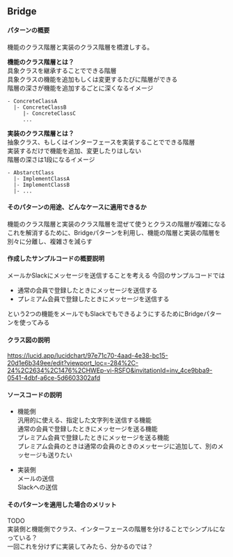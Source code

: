 ## Bridge

#### パターンの概要
機能のクラス階層と実装のクラス階層を橋渡しする。  

**機能のクラス階層とは？**  
具象クラスを継承することでできる階層  
具象クラスの機能を追加もしくは変更するたびに階層ができる  
階層の深さが機能を追加するごとに深くなるイメージ
```
- ConcreteClassA
  |- ConcreteClassB
     |- ConcreteClassC
     ...
```

**実装のクラス階層とは？**  
抽象クラス、もしくはインターフェースを実装することでできる階層  
実装するだけで機能を追加、変更したりはしない  
階層の深さは1段になるイメージ
```
- AbstarctClass
  |- ImplementClassA
  |- ImplementClassB
  |- ...
```


#### そのパターンの用途、どんなケースに適用できるか
機能のクラス階層と実装のクラス階層を混ぜて使うとクラスの階層が複雑になる  
これを解消するために、Bridgeパターンを利用し、機能の階層と実装の階層を別々に分離し、複雑さを減らす


#### 作成したサンプルコードの概要説明
メールかSlackにメッセージを送信することを考える
今回のサンプルコードでは  

- 通常の会員で登録したときにメッセージを送信する  
- プレミアム会員で登録したときにメッセージを送信する  

という2つの機能をメールでもSlackでもできるようにするためにBridgeパターンを使ってみる


#### クラス図の説明
https://lucid.app/lucidchart/97e71c70-4aad-4e38-bc15-20d1e6b349ee/edit?viewport_loc=-284%2C-24%2C2634%2C1476%2CHWEp-vi-RSFO&invitationId=inv_4ce9bba9-0541-4dbf-a6ce-5d6603302afd


#### ソースコードの説明
- 機能側  
汎用的に使える、指定した文字列を送信する機能  
通常の会員で登録したときにメッセージを送る機能  
プレミアム会員で登録したときにメッセージを送る機能  
プレミアム会員のときは通常の会員のときのメッセージに追加して、別のメッセージも送りたい  


- 実装側  
メールの送信  
Slackへの送信  

#### そのパターンを適用した場合のメリット
TODO  
実装側と機能側でクラス、インターフェースの階層を分けることでシンプルになっている？  
一回これを分けずに実装してみたら、分かるのでは？  

